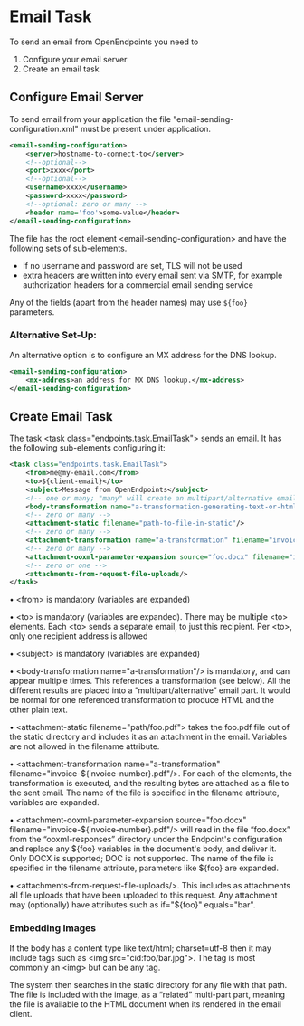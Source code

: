 # Email Task

To send an email from OpenEndpoints you need to

1. Configure your email server
2. Create an email task

## Configure Email Server

To send email from your application the file "email-sending-configuration.xml" must be present under application.

```xml
<email-sending-configuration>
    <server>hostname-to-connect-to</server>
    <!--optional-->
    <port>xxxx</port>
    <!--optional-->
    <username>xxxx</username>
    <password>xxxx</password>
    <!--optional: zero or many -->
    <header name='foo'>some-value</header>
</email-sending-configuration>
```

The file has the root element \<email-sending-configuration> and have the following sets of sub-elements.

* If no username and password are set, TLS will not be used
* extra headers are written into every email sent via SMTP, for example authorization headers for a commercial email sending service

Any of the fields (apart from the header names) may use `${foo}` parameters.

### Alternative Set-Up:

An alternative option is to configure an MX address for the DNS lookup.

```xml
<email-sending-configuration>
    <mx-address>an address for MX DNS lookup.</mx-address>
</email-sending-configuration>
```

## Create Email Task

The task \<task class="endpoints.task.EmailTask"> sends an email. It has the following sub-elements configuring it:

```xml
<task class="endpoints.task.EmailTask">
    <from>me@my-email.com</from>
    <to>${client-email}</to>
    <subject>Message from OpenEndpoints</subject>
    <!-- one or many; "many" will create an multipart/alternative email part -->
    <body-transformation name="a-transformation-generating-text-or-html"/>
    <!-- zero or many -->
    <attachment-static filename="path-to-file-in-static"/>
    <!-- zero or many -->
    <attachment-transformation name="a-transformation" filename="invoice-${invoice-number}.pdf"/>
    <!-- zero or many -->
    <attachment-ooxml-parameter-expansion source="foo.docx" filename="invoice-${invoice-number}.pdf"/>
    <!-- zero or one -->
    <attachments-from-request-file-uploads/>
</task>
```

• \<from> is mandatory (variables are expanded)

• \<to> is mandatory (variables are expanded). There may be multiple \<to> elements. Each \<to> sends a separate email, to just this recipient. Per \<to>, only one recipient address is allowed

• \<subject> is mandatory (variables are expanded)

• \<body-transformation name="a-transformation"/> is mandatory, and can appear multiple times. This references a transformation (see below). All the different results are placed into a ”multipart/alternative” email part. It would be normal for one referenced transformation to produce HTML and the other plain text.

• \<attachment-static filename="path/foo.pdf"> takes the foo.pdf file out of the static directory and includes it as an attachment in the email. Variables are not allowed in the filename attribute.

• \<attachment-transformation name="a-transformation" filename="invoice-${invoice-number}.pdf"/>. For each of the elements, the transformation is executed, and the resulting bytes are attached as a file to the sent email. The name of the file is specified in the filename attribute, variables are expanded.

• \<attachment-ooxml-parameter-expansion source="foo.docx" filename="invoice-${invoice-number}.pdf"/> will read in the file “foo.docx” from the “ooxml-responses” directory under the Endpoint's configuration and replace any ${foo} variables in the document's body, and deliver it. Only DOCX is supported; DOC is not supported. The name of the file is specified in the filename attribute, parameters like ${foo} are expanded.

• \<attachments-from-request-file-uploads/>. This includes as attachments all file uploads that have been uploaded to this request. Any attachment may (optionally) have attributes such as if="${foo}" equals="bar".

### Embedding Images

If the body has a content type like text/html; charset=utf-8 then it may include tags such as \<img src="cid:foo/bar.jpg">. The tag is most commonly an \<img> but can be any tag.

The system then searches in the static directory for any file with that path. The file is included with the image, as a “related” multi-part part, meaning the file is available to the HTML document when its rendered in the email client.
